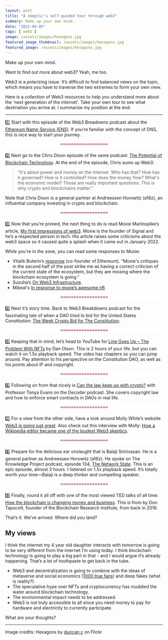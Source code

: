 ```yaml
---
layout: post
title: "A skeptic's self-guided tour through web3"
summary: Make up your own mind.
date: "2022-04-05"
tags: [ web3 ]
image: /assets/images/hexagons.jpg
featured_image_thumbnail: /assets/images/hexagons.jpg
featured_image: /assets/images/hexagons.jpg
---
```


Make up your own mind.

Want to find out more about web3? Yeah, me too. 

Web3 is a polarizing issue. It’s difficult to find balanced views on the topic, which means you have to traverse the two extremes to form your own view.

Here is a collection of Web3 resources to help you understand more about the 'next generation of the internet'. Take your own tour to see what destination you arrive at. 
I summarize my position at the end.

---

1️⃣ Start with this episode of the Web3 Breadowns podcast about the 
[Ethereum Name Service (ENS)](https://www.joincolossus.com/episodes/97809264/millegan-ethereum-name-service?tab=shownotes). If you're familiar with the concept of DNS, this is nice way to start your journey.

<img src="/assets/images/pinkline.png"/>

2️⃣ Next go to the Chris Dixon episode of the same podcast: [The Potential of Blockchain Technology](https://www.joincolossus.com/episodes/22848496/dixon-the-potential-of-blockchain-technology?tab=shownotes). At the end of the episode, Chris sums up Web3: 
> “It's about power and money on the internet. Who has that? How has it governed? How is it controlled? 
> How does the money flow? What's the economic model? Those are really important questions. This is why crypto and blockchains matter.”

Note that Chris Dixon is a general partner at Andreessen Horowitz (a16z), an influential company investing in crypto and blockchain.

<img src="/assets/images/pinkline.png"/>

3️⃣ Now that you’re primed, the next thing to do is read Moxie Marlinspike’s article, [My first impressions of web3](https://moxie.org/2022/01/07/web3-first-impressions.html). Moxie is the founder of Signal and he’s a respected person in tech. His article raises some criticisms about the web3 space so it caused quite a splash when it came out in January 2022.  

While you're in the zone, you can read some responses to Moxie:

* Vitalik Buterin’s [response](https://www.reddit.com/r/ethereum/comments/ryk3it/my_first_impressions_of_web3/hrrz15r/) (co-founder of Ethereum). 
“Moxie's critiques in the second half of the post strike me as having a correct criticism of the current state of the ecosystem, but they are missing where the blockchain ecosystem is going.” 
* Suzuha’s [On Web3 Infrastructure](https://mirror.xyz/suzuha.eth/vb5E5lhzmPTcpxOJcz6Q211TDgSvoFwDLA6JSM1V37Q).
* Mikeal's [In response to moxie’s awesome nft](https://mikeal.notion.site/in-response-to-moxie-s-awesome-nft-d4880b55c61e42e3bfd9525a8a78d8ef).

<img src="/assets/images/pinkline.png"/>

4️⃣ Next it’s story time. Back to Web3 Breakdowns podcast for the fascinating tale of when a DAO tried to bid for the United States Constitution: [The Week Crypto Bid for The Constitution](https://www.joincolossus.com/episodes/45635106/piedrafita-the-week-crypto-bid-for-the-constitution?tab=shownotes). 

<img src="/assets/images/pinkline.png"/>

5️⃣ Keeping that in mind, let’s head to YouTube for [Line Goes Up – The Problem With NFTs](https://www.youtube.com/watch?v=YQ_xWvX1n9g) by Dan Olson. This is 
2 hours of your life, but you can watch it on 1.5x playback speed. The video has chapters so you can jump around. Pay attention to his perspective on the Constitution DAO, as well as his points about IP and copyright.

<img src="/assets/images/pinkline.png"/>

6️⃣ Following on from that nicely is [Can the law keep up with crypto?](https://www.theverge.com/22944579/crypto-bitcoin-internet-law-nft-tiktok-dances-tonya-evans-interview) with Professor Tonya Evans on the Decoder podcast. She covers copyright law and how to enforce smart contracts in DAOs in real life. 

<img src="/assets/images/pinkline.png"/>

7️⃣ For a view from the other side, have a look around Molly White’s website [Web3 is going just great](https://web3isgoinggreat.com/). Also check out this interview with Molly: 
[How a Wikipedia editor became one of the loudest Web3 skeptics](https://www.fastcompany.com/90733574/how-a-wikipedia-engineer-became-one-of-the-loudest-web3-skeptics). 

<img src="/assets/images/pinkline.png"/>

8️⃣ Prepare for the delicious ear onslaught that is Balaji Srinivasan. He is a general partner as Andreessen Horowitz (a16z). He spoke on 
The Knowledge Project podcast, episode 134, [The Network State](https://open.spotify.com/episode/7tigpgcGreaPgpvTG88MAm?si=9610d21312c947ff). This is an epic episode, 
almost 3 hours. I listened on 1.5x playback speed. It’s totally worth your time—Balaji is a deep thinker and compelling speaker.

<img src="/assets/images/pinkline.png"/>

9️⃣ Finally, round it all off with one of the most viewed TED talks of all time: [How the blockchain is changing money and business](https://www.youtube.com/watch?v=Pl8OlkkwRpc). This is from by Don Tapscott, founder of the Blockchain Research Institute, 
from back in 2016.  

That’s it. We’ve arrived. Where did you land? 

## My views 

I think the internet my 4 year old daughter interacts with tomorrow is going to be very different from the internet I’m using today. 
I think blockchain technology is going to play a big part in that - and I would argue it’s already happening. That’s a lot of toothpaste to get back in the tube.

* Web3 and decentralization is going to combine with the ideas of metaverse and social economics ([1000 true fans](https://medium.com/@jeroenrs/one-thousand-true-fans-all-you-need-to-know-about-marketing-in-a-single-article-fdc3c4cef186)) and deep fakes (what is reality?).
* The speculative hype over NFTs and cryptocurrency has muddied the water around blockchain technology. 
* The environmental impact needs to be addressed.
* Web3 is not truly accessible to all since you need money to pay for hardware and electricity to currently participate.

What are your thoughts?

---

Image credits: Hexagons by [duncan c](https://www.flickr.com/photos/duncan/3803572722/in/photolist-6N7iE3-7faihc-6FvYjs-5DDPiM-b5yWU-RrvkM2-91wkn3-91tcw8-enmWWL-TFbjPe-4SgavU-XHpqt7-a5zAyQ-cGJen-kE8Q-886HD8-jFgKSh-whyaQU-T5cVMQ-WqTxyV-2mmYqMy-6GD7va-EEBVW7-bqdnxe-EEzM9v-ENMNBn-7fea4E-DRpCvH-7faj2i-6Y9CqK-nH7X1W-2iS2ybU-6FrRGD-oehC6W-6FvYRj-mEJJQn-6FrQWM-6FvY8E-6FvZp7-93GqUQ-6cM15F-aPe8yB-G7ugX-uhdFXn-5ciYje-r8n74D-iQ5ECd-qYG3mq-7febVj-fSBnPA) on Flickr
